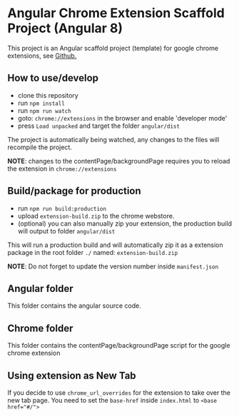# Angular Chrome Extension Scaffold Project (Angular 8)

This project is an Angular scaffold project (template) for google chrome extensions, see [Github.](https://github.com/larscom/angular-chrome-extension)

## How to use/develop
- clone this repository
- run `npm install`
- run `npm run watch`
- goto: `chrome://extensions` in the browser and enable 'developer mode'
- press `Load unpacked` and target the folder `angular/dist`

The project is automatically being watched, any changes to the files will recompile the project.

**NOTE**: changes to the contentPage/backgroundPage requires you to reload the extension in `chrome://extensions`


## Build/package for production

- run `npm run build:production`
- upload `extension-build.zip` to the chrome webstore.
- (optional) you can also manually zip your extension, the production build will output to folder `angular/dist`

This will run a production build and will automatically zip it as a extension package in the root folder `./` named: `extension-build.zip`

**NOTE**: Do not forget to update the version number inside `manifest.json`

## Angular folder
This folder contains the angular source code.

## Chrome folder
This folder contains the contentPage/backgroundPage script for the google chrome extension

## Using extension as **New Tab**
If you decide to use `chrome_url_overrides` for the extension to take over the new tab page. You need to set the `base-href` inside `index.html` to `<base href="#/">` 
